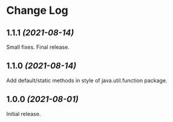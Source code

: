 Change Log
==========

1.1.1 *(2021-08-14)*
-------------------------------
Small fixes. Final release.

1.1.0 *(2021-08-14)*
-------------------------------
Add default/static methods in style of java.util.function package.

1.0.0 *(2021-08-01)*
-------------------------------
Initial release.
